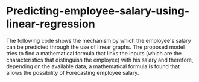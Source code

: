 # Predicting-employee-salary-using-linear-regression
The following code shows the mechanism by which the employee's salary can be predicted through the use of linear graphs. The proposed model tries to find a mathematical formula that links the inputs (which are the characteristics that distinguish the employee) with his salary and therefore, depending on the available data, a mathematical formula is found that allows the possibility of Forecasting employee salary.
